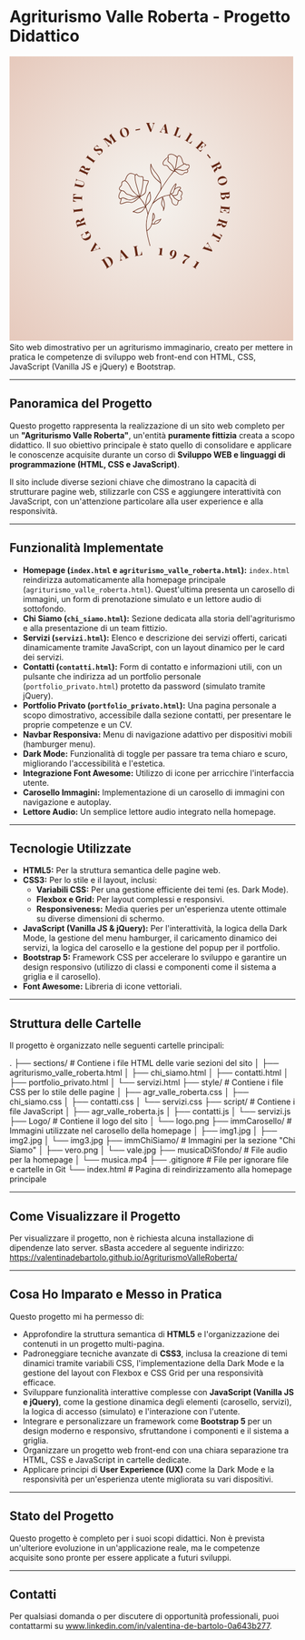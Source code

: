 # Agriturismo Valle Roberta - Progetto Didattico

![Logo Agriturismo Valle Roberta](Logo/logo.png) Sito web dimostrativo per un agriturismo immaginario, creato per mettere in pratica le competenze di sviluppo web front-end con HTML, CSS, JavaScript (Vanilla JS e jQuery) e Bootstrap.

---

## Panoramica del Progetto

Questo progetto rappresenta la realizzazione di un sito web completo per un **"Agriturismo Valle Roberta"**, un'entità **puramente fittizia** creata a scopo didattico. Il suo obiettivo principale è stato quello di consolidare e applicare le conoscenze acquisite durante un corso di **Sviluppo WEB e linguaggi di programmazione (HTML, CSS e JavaScript)**.

Il sito include diverse sezioni chiave che dimostrano la capacità di strutturare pagine web, stilizzarle con CSS e aggiungere interattività con JavaScript, con un'attenzione particolare alla user experience e alla responsività.

---

## Funzionalità Implementate

* **Homepage (`index.html` e `agriturismo_valle_roberta.html`):** `index.html` reindirizza automaticamente alla homepage principale (`agriturismo_valle_roberta.html`). Quest'ultima presenta un carosello di immagini, un form di prenotazione simulato e un lettore audio di sottofondo.
* **Chi Siamo (`chi_siamo.html`):** Sezione dedicata alla storia dell'agriturismo e alla presentazione di un team fittizio.
* **Servizi (`servizi.html`):** Elenco e descrizione dei servizi offerti, caricati dinamicamente tramite JavaScript, con un layout dinamico per le card dei servizi.
* **Contatti (`contatti.html`):** Form di contatto e informazioni utili, con un pulsante che indirizza ad un portfolio personale (`portfolio_privato.html`) protetto da password (simulato tramite jQuery).
* **Portfolio Privato (`portfolio_privato.html`):** Una pagina personale a scopo dimostrativo, accessibile dalla sezione contatti, per presentare le proprie competenze e un CV.
* **Navbar Responsiva:** Menu di navigazione adattivo per dispositivi mobili (hamburger menu).
* **Dark Mode:** Funzionalità di toggle per passare tra tema chiaro e scuro, migliorando l'accessibilità e l'estetica.
* **Integrazione Font Awesome:** Utilizzo di icone per arricchire l'interfaccia utente.
* **Carosello Immagini:** Implementazione di un carosello di immagini con navigazione e autoplay.
* **Lettore Audio:** Un semplice lettore audio integrato nella homepage.

---

## Tecnologie Utilizzate

* **HTML5:** Per la struttura semantica delle pagine web.
* **CSS3:** Per lo stile e il layout, inclusi:
    * **Variabili CSS:** Per una gestione efficiente dei temi (es. Dark Mode).
    * **Flexbox e Grid:** Per layout complessi e responsivi.
    * **Responsiveness:** Media queries per un'esperienza utente ottimale su diverse dimensioni di schermo.
* **JavaScript (Vanilla JS & jQuery):** Per l'interattività, la logica della Dark Mode, la gestione del menu hamburger, il caricamento dinamico dei servizi, la logica del carosello e la gestione del popup per il portfolio.
* **Bootstrap 5:** Framework CSS per accelerare lo sviluppo e garantire un design responsivo (utilizzo di classi e componenti come il sistema a griglia e il carosello).
* **Font Awesome:** Libreria di icone vettoriali.

---

## Struttura delle Cartelle

Il progetto è organizzato nelle seguenti cartelle principali:

.
├── sections/                 # Contiene i file HTML delle varie sezioni del sito
│   ├── agriturismo_valle_roberta.html
│   ├── chi_siamo.html
│   ├── contatti.html
│   ├── portfolio_privato.html
│   └── servizi.html
├── style/                    # Contiene i file CSS per lo stile delle pagine
│   ├── agr_valle_roberta.css
│   ├── chi_siamo.css
│   ├── contatti.css
│   └── servizi.css
├── script/                   # Contiene i file JavaScript
│   ├── agr_valle_roberta.js
│   ├── contatti.js
│   └── servizi.js
├── Logo/                     # Contiene il logo del sito
│   └── logo.png
├── immCarosello/             # Immagini utilizzate nel carosello della homepage
│   ├── img1.jpg
│   ├── img2.jpg
│   └── img3.jpg
├── immChiSiamo/              # Immagini per la sezione "Chi Siamo"
│   ├── vero.png
│   └── vale.jpg
├── musicaDiSfondo/           # File audio per la homepage
│   └── musica.mp4
├── .gitignore                # File per ignorare file e cartelle in Git
└── index.html                # Pagina di reindirizzamento alla homepage principale


---

## Come Visualizzare il Progetto

Per visualizzare il progetto, non è richiesta alcuna installazione di dipendenze lato server. 
sBasta accedere al seguente indirizzo:
https://valentinadebartolo.github.io/AgriturismoValleRoberta/

---

## Cosa Ho Imparato e Messo in Pratica

Questo progetto mi ha permesso di:

* Approfondire la struttura semantica di **HTML5** e l'organizzazione dei contenuti in un progetto multi-pagina.
* Padroneggiare tecniche avanzate di **CSS3**, inclusa la creazione di temi dinamici tramite variabili CSS, l'implementazione della Dark Mode e la gestione del layout con Flexbox e CSS Grid per una responsività efficace.
* Sviluppare funzionalità interattive complesse con **JavaScript (Vanilla JS e jQuery)**, come la gestione dinamica degli elementi (carosello, servizi), la logica di accesso (simulato) e l'interazione con l'utente.
* Integrare e personalizzare un framework come **Bootstrap 5** per un design moderno e responsivo, sfruttandone i componenti e il sistema a griglia.
* Organizzare un progetto web front-end con una chiara separazione tra HTML, CSS e JavaScript in cartelle dedicate.
* Applicare principi di **User Experience (UX)** come la Dark Mode e la responsività per un'esperienza utente migliorata su vari dispositivi.
---

## Stato del Progetto

Questo progetto è completo per i suoi scopi didattici. Non è prevista un'ulteriore evoluzione in un'applicazione reale, ma le competenze acquisite sono pronte per essere applicate a futuri sviluppi.

---

## Contatti

Per qualsiasi domanda o per discutere di opportunità professionali, puoi contattarmi su www.linkedin.com/in/valentina-de-bartolo-0a643b277.
